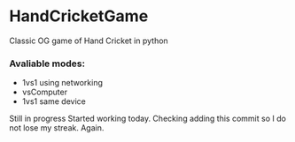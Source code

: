 # HandCricketGame
Classic OG game of Hand Cricket in python

### Avaliable modes:
- 1vs1 using networking
- vsComputer
- 1vs1 same device

Still in progress
Started working today.
Checking adding this commit so I do not lose my streak.
Again.
